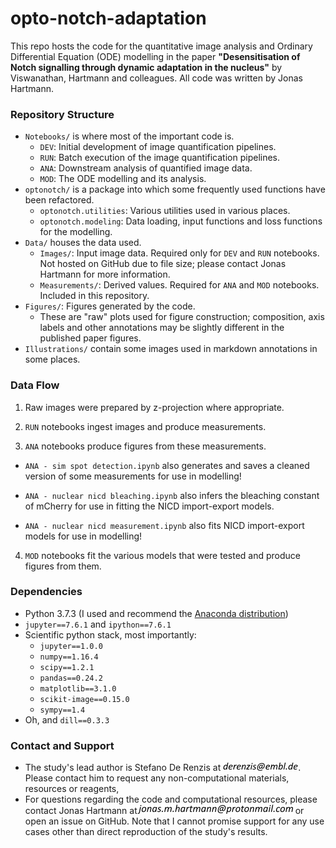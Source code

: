 # opto-notch-adaptation

This repo hosts the code for the quantitative image analysis and Ordinary Differential Equation (ODE) modelling in the paper **"Desensitisation of Notch signalling through dynamic adaptation in the nucleus"** by Viswanathan, Hartmann and colleagues. All code was written by Jonas Hartmann.


### Repository Structure

- `Notebooks/` is where most of the important code is.
  - `DEV`: Initial development of image quantification pipelines.
  - `RUN`: Batch execution of the image quantification pipelines.
  - `ANA`: Downstream analysis of quantified image data.
  - `MOD`: The ODE modelling and its analysis.
- `optonotch/` is a package into which some frequently used functions have been refactored.
  - `optonotch.utilities`: Various utilities used in various places.
  - `optonotch.modeling`: Data loading, input functions and loss functions for the modelling.
- `Data/` houses the data used.
  - `Images/`: Input image data. Required only for `DEV` and `RUN` notebooks. Not hosted on GitHub due to file size; please contact Jonas Hartmann for more information.
  - `Measurements/`: Derived values. Required for `ANA` and `MOD` notebooks. Included in this repository.
- `Figures/`: Figures generated by the code. 
  - These are "raw" plots used for figure construction; composition, axis labels and other annotations may be slightly different in the published paper figures.
- `Illustrations/` contain some images used in markdown annotations in some places.


### Data Flow

1. Raw images were prepared by z-projection where appropriate.

2. `RUN` notebooks ingest images and produce measurements.

3. `ANA` notebooks produce figures from these measurements.

  - `ANA - sim spot detection.ipynb` also generates and saves a cleaned version of some measurements for use in modelling!
  - `ANA - nuclear nicd bleaching.ipynb` also infers the bleaching constant of mCherry for use in fitting the NICD import-export models.

  - `ANA - nuclear nicd measurement.ipynb` also fits NICD import-export models for use in modelling!

4. `MOD` notebooks fit the various models that were tested and produce figures from them.


### Dependencies

- Python 3.7.3 (I used and recommend the [Anaconda distribution](https://www.anaconda.com/distribution/))
- `jupyter==7.6.1` and `ipython==7.6.1`
- Scientific python stack, most importantly:
  - `jupyter==1.0.0`
  - `numpy==1.16.4`
  - `scipy==1.2.1`
  - `pandas==0.24.2`
  - `matplotlib==3.1.0`
  - `scikit-image==0.15.0`
  - `sympy==1.4`
- Oh, and `dill==0.3.3`


### Contact and Support

- The study's lead author is Stefano De Renzis at ![Email SDR](Illustrations/email_SDR.png). Please contact him to request any non-computational materials, resources or reagents,
- For questions regarding the code and computational resources, please contact Jonas Hartmann at![Email JH](Illustrations/email_JH.png) or open an issue on GitHub. Note that I cannot promise support for any use cases other than direct reproduction of the study's results.


